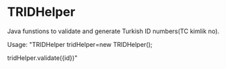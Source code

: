 # TRIDHelper
Java funstions to validate and generate Turkish ID numbers(TC kimlik no).

Usage: 
"TRIDHelper tridHelper=new TRIDHelper();

tridHelper.validate({id})"
